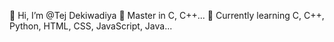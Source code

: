 👋 Hi, I’m @Tej Dekiwadiya
👀 Master in C, C++...
🌱 Currently learning C, C++, Python, HTML, CSS, JavaScript, Java...
